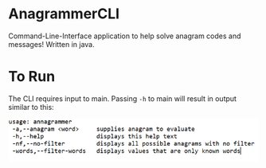 # AnagrammerCLI
Command-Line-Interface application to help solve anagram codes and messages! Written in java.

# To Run
The CLI requires input to main. Passing `-h` to main will result in output similar to this:

![Helpfile](Anagrammer/Images/Help.png)
